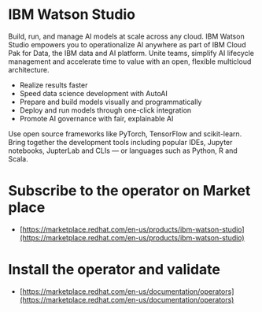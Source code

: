 # IBM Watson Studio

Build, run, and manage AI models at scale across any cloud. IBM Watson Studio empowers you to operationalize AI anywhere as part of IBM Cloud Pak for Data, the IBM data and AI platform. Unite teams, simplify AI lifecycle management and accelerate time to value with an open, flexible multicloud architecture.

- Realize results faster
- Speed data science development with AutoAI
- Prepare and build models visually and programmatically
- Deploy and run models through one-click integration
- Promote AI governance with fair, explainable AI

Use open source frameworks like PyTorch, TensorFlow and scikit-learn. Bring together the development tools including popular IDEs, Jupyter notebooks, JupterLab and CLIs — or languages such as Python, R and Scala.

# Subscribe to the operator on Market place
-  [https://marketplace.redhat.com/en-us/products/ibm-watson-studio](https://marketplace.redhat.com/en-us/products/ibm-watson-studio)
# Install the operator and validate
- [https://marketplace.redhat.com/en-us/documentation/operators](https://marketplace.redhat.com/en-us/documentation/operators)
